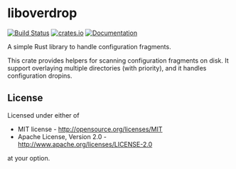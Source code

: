 # liboverdrop

[![Build Status](https://travis-ci.org/overdrop/liboverdrop-rs.svg?branch=master)](https://travis-ci.org/overdrop/liboverdrop-rs)
[![crates.io](https://img.shields.io/crates/v/liboverdrop.svg)](https://crates.io/crates/liboverdrop)
[![Documentation](https://docs.rs/liboverdrop/badge.svg)](https://docs.rs/liboverdrop)

A simple Rust library to handle configuration fragments.

This crate provides helpers for scanning configuration fragments on disk.
It support overlaying multiple directories (with priority), and it handles
configuration dropins.

## License

Licensed under either of

 * MIT license - <http://opensource.org/licenses/MIT>
 * Apache License, Version 2.0 - <http://www.apache.org/licenses/LICENSE-2.0>

at your option.
